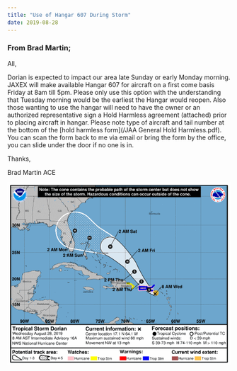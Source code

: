 ```yaml
---
title: "Use of Hangar 607 During Storm"
date: 2019-08-28
---
```


### From Brad Martin;

All,

Dorian is expected to impact our area late Sunday or early Monday morning.  JAXEX will make available Hangar 607 for aircraft on a first come basis Friday at 8am till 5pm.  Please only use this option with the understanding that Tuesday morning would be the earliest the Hangar would reopen.  Also those wanting to use the hangar will need to have the owner or an authorized representative sign a Hold Harmless agreement (attached) prior to placing aircraft in hangar.  Please note type of aircraft and tail number at the bottom of the [hold harmless form](/JAA General Hold Harmless.pdf).  You can scan the form back to me via email or bring the form by the office, you can slide under the door if no one is in.

Thanks,

Brad Martin ACE

![Dorian Track](./dorian-track.png)